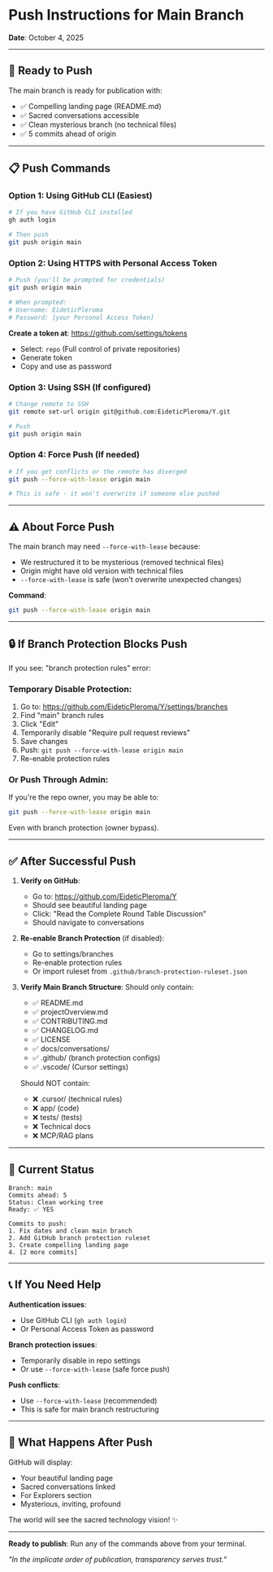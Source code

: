 # Push Instructions for Main Branch
**Date**: October 4, 2025

---

## 🚀 Ready to Push

The main branch is ready for publication with:
- ✅ Compelling landing page (README.md)
- ✅ Sacred conversations accessible
- ✅ Clean mysterious branch (no technical files)
- ✅ 5 commits ahead of origin

---

## 📋 Push Commands

### **Option 1: Using GitHub CLI** (Easiest)
```bash
# If you have GitHub CLI installed
gh auth login

# Then push
git push origin main
```

### **Option 2: Using HTTPS with Personal Access Token**
```bash
# Push (you'll be prompted for credentials)
git push origin main

# When prompted:
# Username: EideticPleroma
# Password: [your Personal Access Token]
```

**Create a token at**: https://github.com/settings/tokens
- Select: `repo` (Full control of private repositories)
- Generate token
- Copy and use as password

### **Option 3: Using SSH** (If configured)
```bash
# Change remote to SSH
git remote set-url origin git@github.com:EideticPleroma/Y.git

# Push
git push origin main
```

### **Option 4: Force Push** (If needed)
```bash
# If you get conflicts or the remote has diverged
git push --force-with-lease origin main

# This is safe - it won't overwrite if someone else pushed
```

---

## ⚠️ About Force Push

The main branch may need `--force-with-lease` because:
- We restructured it to be mysterious (removed technical files)
- Origin might have old version with technical files
- `--force-with-lease` is safe (won't overwrite unexpected changes)

**Command**:
```bash
git push --force-with-lease origin main
```

---

## 🔒 If Branch Protection Blocks Push

If you see: "branch protection rules" error:

### **Temporary Disable Protection**:
1. Go to: https://github.com/EideticPleroma/Y/settings/branches
2. Find "main" branch rules
3. Click "Edit"
4. Temporarily disable "Require pull request reviews" 
5. Save changes
6. Push: `git push --force-with-lease origin main`
7. Re-enable protection rules

### **Or Push Through Admin**:
If you're the repo owner, you may be able to:
```bash
git push --force-with-lease origin main
```
Even with branch protection (owner bypass).

---

## ✅ After Successful Push

1. **Verify on GitHub**:
   - Go to: https://github.com/EideticPleroma/Y
   - Should see beautiful landing page
   - Click: "Read the Complete Round Table Discussion"
   - Should navigate to conversations

2. **Re-enable Branch Protection** (if disabled):
   - Go to settings/branches
   - Re-enable protection rules
   - Or import ruleset from `.github/branch-protection-ruleset.json`

3. **Verify Main Branch Structure**:
   Should only contain:
   - ✅ README.md
   - ✅ projectOverview.md
   - ✅ CONTRIBUTING.md
   - ✅ CHANGELOG.md
   - ✅ LICENSE
   - ✅ docs/conversations/
   - ✅ .github/ (branch protection configs)
   - ✅ .vscode/ (Cursor settings)

   Should NOT contain:
   - ❌ .cursor/ (technical rules)
   - ❌ app/ (code)
   - ❌ tests/ (tests)
   - ❌ Technical docs
   - ❌ MCP/RAG plans

---

## 🎯 Current Status

```
Branch: main
Commits ahead: 5
Status: Clean working tree
Ready: ✅ YES

Commits to push:
1. Fix dates and clean main branch
2. Add GitHub branch protection ruleset
3. Create compelling landing page
4. [2 more commits]
```

---

## 📞 If You Need Help

**Authentication issues**: 
- Use GitHub CLI (`gh auth login`) 
- Or Personal Access Token as password

**Branch protection issues**: 
- Temporarily disable in repo settings
- Or use `--force-with-lease` (safe force push)

**Push conflicts**:
- Use `--force-with-lease` (recommended)
- This is safe for main branch restructuring

---

## 🌟 What Happens After Push

GitHub will display:
- Your beautiful landing page
- Sacred conversations linked
- For Explorers section
- Mysterious, inviting, profound

The world will see the sacred technology vision! ✨

---

**Ready to publish**: Run any of the commands above from your terminal.

*"In the implicate order of publication, transparency serves trust."*

